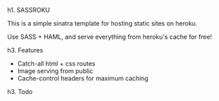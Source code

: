 h1. SASSROKU

This is a simple sinatra template for hosting static sites on heroku. 

Use SASS + HAML, and serve everything from heroku's cache for free!
  

h3. Features
* Catch-all html + css routes
* Image serving from public
* Cache-control headers for maximum caching


h3. Todo

